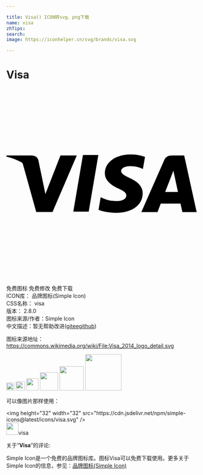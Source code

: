 ```yaml
---

title: Visa() ICON转svg、png下载
name: visa
zhTips: 
search: 
image: https://iconhelper.cn/svg/brands/visa.svg

---
```


# Visa  <small style="font-size: 60%;font-weight: 100"></small>

<div id="svg" class="svg-wrap">
<svg role="img" viewBox="0 0 24 24" xmlns="http://www.w3.org/2000/svg"><title>Visa icon</title><path d="M17.445 8.623c-.387-.146-.99-.301-1.74-.301-1.92 0-3.275.968-3.285 2.355-.012 1.02.964 1.594 1.701 1.936.757.35 1.01.57 1.008.885-.005.477-.605.693-1.162.693-.766 0-1.186-.107-1.831-.375l-.239-.111-.271 1.598c.466.195 1.306.362 2.175.375 2.041 0 3.375-.961 3.391-2.439.016-.813-.51-1.43-1.621-1.938-.674-.33-1.094-.551-1.094-.886 0-.296.359-.612 1.109-.612.645-.01 1.096.129 1.455.273l.18.081.271-1.544-.047.01zm4.983-.17h-1.5c-.467 0-.816.127-1.021.591l-2.885 6.534h2.041l.408-1.07 2.49.002c.061.25.24 1.068.24 1.068H24l-1.572-7.125zM9.66 8.393h1.943l-1.215 7.129H8.444L9.66 8.391v.002zm-4.939 3.929l.202.99 1.901-4.859h2.059l-3.061 7.115H3.768l-1.68-6.026c-.035-.103-.078-.173-.18-.237C1.34 9.008.705 8.766 0 8.598l.025-.15h3.131c.424.016.766.15.883.604l.682 3.273v-.003zm15.308.727l.775-1.994c-.01.02.16-.412.258-.68l.133.615.449 2.057h-1.615v.002z"/></svg>
</div>
<detail full-name='visa'></detail>

<div class="detail-page">
<p>
<span><span class="badge-success badge">免费图标</span> <span class="badge-success badge">免费修改</span>  <span class="badge-success badge">免费下载</span> </span>
<br/>
<span>
ICON库：
<span class="badge-secondary badge">品牌图标(Simple Icon)</span> 
</span>
<br/>
<span>
CSS名称：
<span class="badge-secondary badge">visa</span> 
</span>

<br/>
<span>
版本：
<span class="badge-secondary badge">2.8.0</span> 
</span>
<br/>
<span>图标来源/作者：<span class="badge-light badge">Simple Icon</span></span> 
<br/>
<span class="zh-detail">中文描述：暂无<span class="help-link"><span>帮助改进</span>(<a href="https://gitee.com/liuwave/icon-helper/edit/master/json/brands/visa.json" target="_blank" rel="noopener noreferrer">gitee</a><a href="https://github.com/liuwave/icon-helper/edit/master/json/brands/visa.json" target="_blank" rel="noopener noreferrer">github</a></span>)</span><br/>
</p>
</div><div class="description description alert alert-light"><p>图标来源地址：<a href="https://commons.wikimedia.org/wiki/File:Visa_2014_logo_detail.svg" target="_blank" rel="noopener noreferrer">https://commons.wikimedia.org/wiki/File:Visa_2014_logo_detail.svg</a></p></div>
<div class="alert alert-dark">
<img height="21" width="21" src="https://cdn.jsdelivr.net/npm/simple-icons@latest/icons/visa.svg" />
<img height="24" width="24" src="https://cdn.jsdelivr.net/npm/simple-icons@latest/icons/visa.svg" />
<img height="32" width="32" src="https://cdn.jsdelivr.net/npm/simple-icons@latest/icons/visa.svg" />
<img height="48" width="48" src="https://cdn.jsdelivr.net/npm/simple-icons@latest/icons/visa.svg" />
<img height="64" width="64" src="https://cdn.jsdelivr.net/npm/simple-icons@latest/icons/visa.svg" />
<img height="96" width="96" src="https://cdn.jsdelivr.net/npm/simple-icons@latest/icons/visa.svg" />

</div>
<div>
  <p>可以像图片那样使用：    
  </p>
  <div class="alert alert-primary" style="font-size: 14px">
    &lt;img height="32" width="32" src="https://cdn.jsdelivr.net/npm/simple-icons@latest/icons/visa.svg" /&gt;
    <copy-btn content='<img height="32" width="32" src="https://cdn.jsdelivr.net/npm/simple-icons@latest/icons/visa.svg" />'></copy-btn>
  </div>
  <div class="alert alert-secondary">
    <img height="32" width="32" src="https://cdn.jsdelivr.net/npm/simple-icons@latest/icons/visa.svg" />visa
    <copy-btn content="visa" btn-title="复制图标名称"></copy-btn>
  </div>
</div>
<div class="icon-detail__container">
<p>关于“<b>Visa</b>”的评论:</p>
</div>
<Vssue title="关于“Visa”的评论" />
<div><p>Simple Icon是一个免费的品牌图标库。图标Visa可以免费下载使用。更多关于  Simple Icon的信息，参见：<a target="_blank" href="https://iconhelper.cn/brands.html">品牌图标(Simple Icon)</a>
</p></div>
